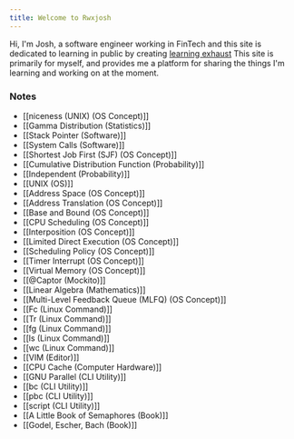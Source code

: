 ```yaml
---
title: Welcome to Rwxjosh
---
```


Hi, I'm Josh, a software engineer working in FinTech and this site is dedicated to learning in public by creating [learning exhaust](https://www.swyx.io/learn-in-public)
This site is primarily for myself, and provides me a platform for sharing the things I'm learning and  working on at the moment.


### Notes
- [[niceness (UNIX) (OS Concept)]]
- [[Gamma Distribution (Statistics)]]
- [[Stack Pointer (Software)]]
- [[System Calls (Software)]]
- [[Shortest Job First (SJF) (OS Concept)]]
- [[Cumulative Distribution Function (Probability)]]
- [[Independent (Probability)]]
- [[UNIX (OS)]]
- [[Address Space (OS Concept)]]
- [[Address Translation (OS Concept)]]
- [[Base and Bound (OS Concept)]]
- [[CPU Scheduling (OS Concept)]]
- [[Interposition (OS Concept)]]
- [[Limited Direct Execution (OS Concept)]]
- [[Scheduling Policy (OS Concept)]]
- [[Timer Interrupt (OS Concept)]]
- [[Virtual Memory (OS Concept)]]
- [[@Captor (Mockito)]]
- [[Linear Algebra (Mathematics)]]
- [[Multi-Level Feedback Queue (MLFQ) (OS Concept)]]
- [[Fc (Linux Command)]]
- [[Tr (Linux Command)]]
- [[fg (Linux Command)]]
- [[ls (Linux Command)]]
- [[wc (Linux Command)]]
- [[VIM (Editor)]]
- [[CPU Cache (Computer Hardware)]]
- [[GNU Parallel (CLI Utility)]]
- [[bc (CLI Utility)]]
- [[pbc (CLI Utility)]]
- [[script (CLI Utility)]]
- [[A Little Book of Semaphores (Book)]]
- [[Godel, Escher, Bach (Book)]]
